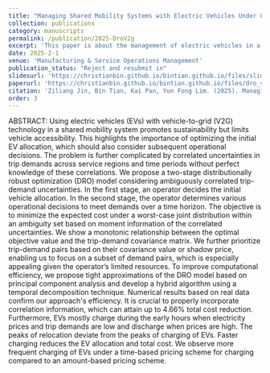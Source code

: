 ```yaml
---
title: "Managing Shared Mobility Systems with Electric Vehicles Under Correlated Demand Uncertainties"
collection: publications
category: manuscripts
permalink: /publication/2025-DroV2g
excerpt: 'This paper is about the management of electric vehicles in a shared mobility system.'
date: 2025-2-1
venue: 'Manufacturing & Service Operations Management'
publication_status: "Reject and resubmit in"
slidesurl: 'https://christianbin.github.io/bintian.github.io/files/slides2.pdf'
paperurl: 'https://christianbin.github.io/bintian.github.io/files/dro_v2g.pdf'
citation: 'Ziliang Jin, Bin Tian, Kai Pan, Yun Fong Lim. (2025). Managing Shared Mobility Systems with Electric Vehicles Under Correlated Demand Uncertainties.'
order: 3
---
```


ABSTRACT: Using electric vehicles (EVs) with vehicle-to-grid (V2G) technology in a shared mobility system promotes sustainability but limits vehicle accessibility. This highlights the importance of optimizing the initial EV allocation, which should also consider subsequent operational decisions. The problem is further complicated by correlated uncertainties in trip demands across service regions and time periods without perfect knowledge of these correlations. We propose a two-stage distributionally robust optimization (DRO) model considering ambiguously correlated trip-demand uncertainties. In the first stage, an operator decides the initial vehicle allocation. In the second stage, the operator determines various operational decisions to meet demands over a time horizon. The objective is to minimize the expected cost under a worst-case joint distribution within an ambiguity set based on moment information of the correlated uncertainties. We show a monotonic relationship between the optimal objective value and the trip-demand covariance matrix. We further prioritize trip-demand pairs based on their covariance value or shadow price, enabling us to focus on a subset of demand pairs, which is especially appealing given the operator’s limited resources. To improve computational efficiency, we propose tight approximations of the DRO model based on principal component analysis and develop a hybrid algorithm using a temporal decomposition technique. Numerical results based on real data confirm our approach's efficiency. It is crucial to properly incorporate correlation information, which can attain up to 4.66\% total cost reduction. Furthermore, EVs mostly charge during the early hours when electricity prices and trip demands are low and discharge when prices are high. The peaks of relocation deviate from the peaks of charging of EVs. Faster charging reduces the EV allocation and total cost. We observe more frequent charging of EVs under a time-based pricing scheme for charging compared to an amount-based pricing scheme.

